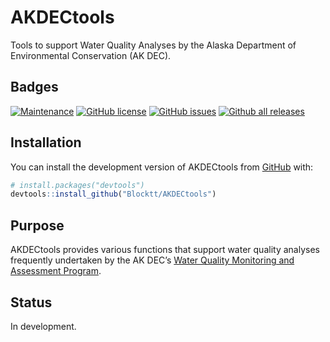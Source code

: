 
<!-- README.md is generated from README.Rmd. Please edit that file -->

# AKDECtools

Tools to support Water Quality Analyses by the Alaska Department of
Environmental Conservation (AK DEC).

## Badges

<!-- badges: start -->

[![Maintenance](https://img.shields.io/badge/Maintained%3F-yes-green.svg)](https://github.com/Blocktt/AKDECtools/graphs/commit-activity)
[![GitHub
license](https://img.shields.io/github/license/Blocktt/AKDECtools)](https://github.com/Blocktt/AKDECtools/blob/main/LICENSE)
[![GitHub
issues](https://img.shields.io/github/issues-raw/Blocktt/AKDECtools)](https://github.com/Blocktt/AKDECtools/issues)
[![Github all
releases](https://img.shields.io/github/downloads/Blocktt/AKDECtools/total)](https://github.com/Blocktt/AKDECtools/releases)
<!-- badges: end -->

## Installation

You can install the development version of AKDECtools from
[GitHub](https://github.com/) with:

``` r
# install.packages("devtools")
devtools::install_github("Blocktt/AKDECtools")
```

## Purpose

AKDECtools provides various functions that support water quality
analyses frequently undertaken by the AK DEC’s [Water Quality Monitoring
and Assessment
Program](https://dec.alaska.gov/water/water-quality/monitoring-and-assessment/).

## Status

In development.
